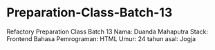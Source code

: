 # Preparation-Class-Batch-13
Refactory Preparation Class Batch 13
Nama: Duanda Mahaputra
Stack: Frontend
Bahasa Pemrograman: HTML
Umur: 24 tahun
asal: Jogja